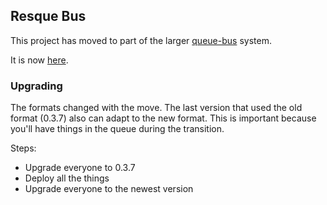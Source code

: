 ## Resque Bus

This project has moved to part of the larger [queue-bus](https://github.com/queue-bus/queue-bus) system.

It is now [here](https://github.com/queue-bus/resque-bus).

### Upgrading

The formats changed with the move. The last version that used the old format (0.3.7) also can adapt to the new format. This is important because you'll have things in the queue during the transition.

Steps:

* Upgrade everyone to 0.3.7
* Deploy all the things
* Upgrade everyone to the newest version

